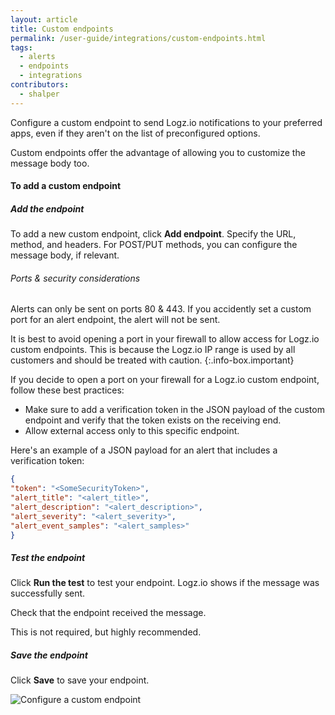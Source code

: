 ```yaml
---
layout: article
title: Custom endpoints
permalink: /user-guide/integrations/custom-endpoints.html
tags:
  - alerts
  - endpoints
  - integrations
contributors:
  - shalper
---
```


Configure a custom endpoint to send Logz.io notifications to your preferred apps,
even if they aren't on the list of preconfigured options.

Custom endpoints offer the advantage
of allowing you to customize the message body too.

#### To add a custom endpoint

<div class="tasklist">

##### Add the endpoint

To add a new custom endpoint, click **Add endpoint**.
Specify the URL, method, and headers.
For POST/PUT methods, you can configure the message body, if relevant.

###### Ports & security considerations

Alerts can only be sent on ports 80 & 443.
If you accidently set a custom port for an alert endpoint, the alert will not be sent.

It is best to avoid opening a port in your firewall to allow access for Logz.io custom endpoints.
This is because the Logz.io IP range is used by all customers and should be treated with caution.
{:.info-box.important}

If you decide to open a port on your firewall for a Logz.io custom endpoint, follow these best practices:

* Make sure to add a verification token in the JSON payload of the custom endpoint
 and verify that the token exists on the receiving end.
* Allow external access only to this specific endpoint.

Here's an example of a JSON payload for an alert that includes a verification token:

```json
{
"token": "<SomeSecurityToken>",
"alert_title": "<alert_title>",
"alert_description": "<alert_description>",
"alert_severity": "<alert_severity>",
"alert_event_samples": "<alert_samples>"
}
```


##### Test the endpoint

Click **Run the test** to test your endpoint.
Logz.io shows if the message was successfully sent.

Check that the endpoint received the message.

This is not required, but highly recommended.

##### Save the endpoint

Click **Save** to save your endpoint.

![Configure a custom endpoint](https://dytvr9ot2sszz.cloudfront.net/logz-docs/notification-endpoints/custom-endpoint-POST.png)

</div>
